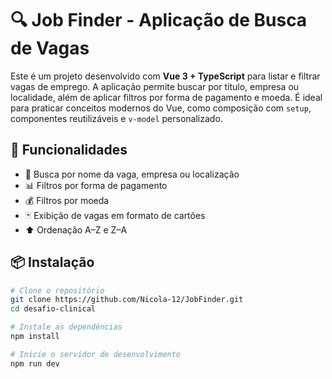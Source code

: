 # 🔍 Job Finder - Aplicação de Busca de Vagas

Este é um projeto desenvolvido com **Vue 3 + TypeScript** para listar e filtrar vagas de emprego. 
A aplicação permite buscar por título, empresa ou localidade, além de aplicar filtros por forma de pagamento e moeda. 
É ideal para praticar conceitos modernos do Vue, como composição com `setup`, componentes reutilizáveis e `v-model` personalizado.

## 🚀 Funcionalidades

- 🔎 Busca por nome da vaga, empresa ou localização
- 📊 Filtros por forma de pagamento
- 💰 Filtros por moeda
- 🃏 Exibição de vagas em formato de cartões
- ⬆️ Ordenação A–Z e Z–A

## 📦 Instalação

```bash
# Clone o repositório
git clone https://github.com/Nicola-12/JobFinder.git
cd desafio-clinical

# Instale as dependências
npm install

# Inicie o servidor de desenvolvimento
npm run dev
